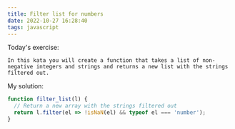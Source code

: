 ```yaml
---
title: Filter list for numbers
date: 2022-10-27 16:28:40
tags: javascript
---
```



Today's exercise:
```
In this kata you will create a function that takes a list of non-negative integers and strings and returns a new list with the strings filtered out.
```

My solution:
```js filter_list
function filter_list(l) {
  // Return a new array with the strings filtered out
  return l.filter(el => !isNaN(el) && typeof el === 'number');
}
```
